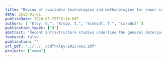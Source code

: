 ```yaml
---
title: "Review of available technologies and methodologies for sewer condition evaluation"
date: 2013-01-01
publishDate: 2020-05-25T15:14:06Z
authors: [ "Kley, G.", "Kropp, I.", "Schmidt, T.", "caradot" ]
publication_types: ["4"]
abstract: "Recent infrastructure studies underline the general deterioration of sewer system and the risk reversing public health, environment and increasing costs (ASCE, 2009). Since the origin of sewer systems in the 19th century, sewers have been installed at different periods using available standards and technologies. Sewer assets have limited service life and it is crucial to assess their condition throughout their life cycles to avoid potential catastrophic failure and expensive emergency rehabilitation due to their deterioration (Hao et al., 2011). This report first presents the wide panel of inspection technologies available to obtain information about sewer defects and condition. Visual inspection (e.g. Closed-circuit television CCTV, zoom camera) appears to be the industry standard for sewer inspection. It provides visual data (images and/or videos) of the internal surface of the pipe. Defects are usually coded manually by the inspection staff according to standard coding methods. In Europe, the current codification system is the normative EN 13508-2 for visual inspection (EN 13508-2, 2011) used by the CEN-Members (European Committee for Standardization). In addition, physical techniques are available that can give further information and details about pipe defects. These techniques do not replace the CCTV inspection but can give deeper insights on the type and severity of defects. Sonar and Lasers enables to analyze pipe geometry and can identify defects such as deflections, cracks, sediments or corrosion. Ultrasonic testing and magnetic flux leakage (MFL) are applied directly on the pipe wall. They enable to measure wall thickness and detect pipe defects such as corrosion, deflections and cracks. Ground Penetrating Radar (GPR) and Infrared Thermography are used from above ground and are useful to locate pipes and identify bedding conditions, voids and leaks. Finally, network wide inspection technologies like smoke testing or Distributed Temperature Sensing (DTS) can locate cross-connections and/or sewer infiltration. The purpose, inspection procedure and limitations of these methodologies are briefly presented. On a second step, this report presents the available classification methodologies developed to interpret automatically visual CCTV inspection reports and evaluate sewer condition. These methodologies enable to transfer the extensive amount of visual inspection data from CCTV inspection into a more easily manageable number, useful to support asset management practices. Most approaches have a similar goal: they aim to rank rehabilitation priorities and support municipalities in the definition of rehabilitation programs. They do not pretend to replace the knowledge and analysis skills of a local expert but can help him to identify rehabilitation priorities. All methodologies provide an overall condition score for each sewer segment or sub-scores for different requirements (e.g. structural and operational condition) or dysfunctions. From the review of available methodologies, two main approaches can be distinguished: priority based and substance based methodologies. For priority based methodologies, the calculation of sewer condition grades is based on the most severe defects, the density of defects and/or the defects length. Condition grades express the priority of rehabilitation, i.e. the emergency of action regarding the probability of failure or collapse. For substance based methodologies, the final score is calculated based on the length of sewer that will be affected by rehabilitation actions. Substance based methodologies do not aim to assess the condition of sewers but rather to rank sewer pipes considering the amount and type of rehabilitation needs: replacement, renovation and repair. Each methodology aggregates and combines sewer defects in a very different way making very hazardous the benchmarking of final scores from different methods. Therefore, municipalities using different evaluation system are not able to benchmark the condition of theirs networks. Finally, the accuracy of the classification results remains a key issue, crucial for the further use of inspection data to support asset management strategies."
featured: false
publication: ""
url_pdf: "../../../pdf/Kley-2013-662.pdf"
projects: ["sema"]
---
```


